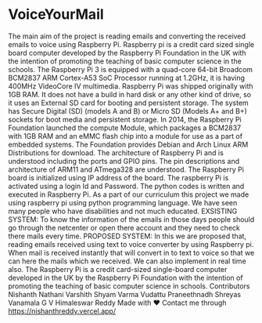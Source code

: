 # VoiceYourMail
The main aim of the project is reading emails and converting the received emails to
voice using Raspberry Pi.
Raspberry pi is a credit card sized single board computer developed by the Raspberry
Pi Foundation in the UK with the intention of promoting the teaching of basic computer
science in the schools.
 The Raspberry Pi 3 is equipped with a quad-core 64-bit Broadcom BCM2837 ARM
Cortex-A53 SoC Processor running at 1.2GHz, it is having 400MHz VideoCore IV
multimedia. Raspberry Pi was shipped originally with 1GB RAM. It does not have a build in
hard disk or any other kind of drive, so it uses an External SD card for booting and persistent
storage.
 The system has Secure Digital (SD) (models A and B) or Micro SD (Models A+ and
B+) sockets for boot media and persistent storage.
 In 2014, the Raspberry Pi Foundation launched the compute Module, which packages
a BCM2837 with 1GB RAM and an eMMC flash chip into a module for use as a part of
embedded systems. The Foundation provides Debian and Arch Linux ARM Distributions for
download.
 The architecture of Raspberry Pi and is understood including the ports and GPIO pins.
The pin descriptions and architecture of ARM11 and ATmega328 are understood. The
Raspberry Pi board is initialized using IP address of the board. The raspberry Pi is activated
using a login Id and Password. The python codes is written and executed in Raspberry Pi. 
As a part of our curriculum this project we made using raspberry pi using python
programming language. We have seen many people who have disabilities and not much
educated.
EXSISTING SYSTEM:
To know the information of the emails in those days people should go through the netcenter
or open there account and they need to check there mails every time.
PROPOSED SYSTEM:
In this we are proposed that, reading emails received using text to voice converter by
using Raspberry pi. When mail is received instantly that will convert in to text to voice so that
we can here the mails which we received. We can also implement in real time also. The
Raspberry Pi is a credit card-sized single-board computer developed in the UK by the
Raspberry Pi Foundation with the intention of promoting the teaching of basic computer
science in schools. 
Contributors
Nishanth
Nathani Varshith 
Shyam Varma 
Vudattu Praneethnadh
Shreyas Vanamala
G V Himaleswar Reddy
Made with ❤️ 
Contact me through https://nishanthreddy.vercel.app/

